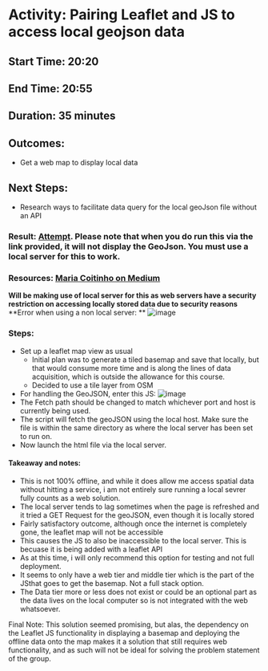 # Activity: Pairing Leaflet and JS to access local geojson data
## Start Time: 20:20
## End Time: 20:55
## Duration: 35 minutes
## Outcomes:
- Get a web map to display local data
## Next Steps:
- Research ways to facilitate data query for the local geoJson file without an API
### Result: [Attempt](https://reddrabbit.github.io/Technical-Dev-Log/webSolutions/leafletMaps/offlinetest/index.html). Please note that when you do run this via the link provided, it will not display the GeoJson. You must use a local server for this to work. 
### Resources: [Maria Coitinho on Medium](https://medium.com/@brasildu/fetch-get-request-on-local-api-6beb290ec50b)
**Will be making use of local server for this as web servers have a security restriction on accessing locally stored data due to security reasons**
**Error when using a non local server: **
![image](https://github.com/reddrabbit/Technical-Dev-Log/assets/146376039/34ca55f1-964f-4fae-aca9-2293d0b42cd3)
### Steps:
- Set up a leaflet map view as usual
  - Initial plan was to generate a tiled basemap and save that locally, but that would consume more time and is along the lines of data acquisition, which is outside
   the allowance for this course.
  - Decided to use a tile layer from OSM
- For handling the GeoJSON, enter this JS:
![image](https://github.com/reddrabbit/Technical-Dev-Log/assets/146376039/2d2d4bdd-578e-4303-830b-f98cfe48aea2)
- The Fetch path should be changed to match whichever port and host is currently being used. 
- The script will fetch the geoJSON using the local host. Make sure the file is within the same directory as where the local server has been set to run on.
- Now launch the html file via the local server.

#### Takeaway and notes:
- This is not 100% offline, and while it does allow me access spatial data without hitting a service, i am not entirely sure running a local sevrer
  fully counts as a web solution.
- The local server tends to lag sometimes when the page is refreshed and it tried a GET Request for the geoJSON, even though it is locally stored
- Fairly satisfactory outcome, although once the internet is completely gone, the leaflet map will not be accessible
- This causes the JS to also be inaccessible to the local server. This is becuase it is being added with a leaflet API
- As at this time, i will only recommend this option for testing and not full deployment.
- It seems to only have a web tier and middle tier which is the part of the JSthat goes to get the basemap. Not a full stack option.
- The Data tier more or less does not exist or could be an optional part as the data lives on the local computer so is not integrated with the web whatsoever.

Final Note:
This solution seemed promising, but alas, the dependency on the Leaflet JS functionality in displaying a basemap and deploying the offline data onto the map makes it
a solution that still requires web functionality, and as such will not be ideal for solving the problem statement of the group. 
